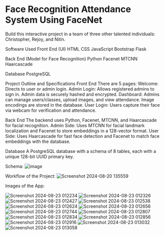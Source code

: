 # Face Recognition Attendance System Using FaceNet
Build this interactive project in a team of three other talented individuals: Christopher, Rejoy, and Nitin.

Software Used Front End (UI) 
HTML
CSS
JavaScript
Bootstrap
Flask

Back End (Model for Face Recognition)
Python
Facenet
MTCNN
Haarcascade

Database
PostgreSQL

Project Outline and Specifications
Front End
There are 5 pages:
Welcome: Directs to user or admin login.
Admin Login: Allows registered admins to sign in. Admin data is securely hashed and encrypted.
Dashboard: Admins can manage users/classes, upload images, and view attendance. Image encodings are stored in the database.
User Login: Users capture their face via webcam for verification and attendance.

Back End
The backend uses Python, Facenet, MTCNN, and Haarcascade for facial recognition.
Admin Side: Uses MTCNN for facial landmark localization and Facenet to store embeddings in a 128-vector format.
User Side: Uses Haarcascade for fast face detection and Facenet to match face embeddings with the database.

Database
A PostgreSQL database with a schema of 8 tables, each with a unique 128-bit UUID primary key.

Schema:
![image](https://github.com/user-attachments/assets/b7cfaf80-7159-4014-8f99-1bac7174d51b)

Workflow of the Project:
![Screenshot 2024-08-20 135559](https://github.com/user-attachments/assets/e6ac25ab-88eb-4f32-9406-7e3417ab2dd6)

Images of the App:

![Screenshot 2024-08-23 012234](https://github.com/user-attachments/assets/db912150-32db-4ee3-b169-9c8afca34e33)
![Screenshot 2024-08-23 012326](https://github.com/user-attachments/assets/85118026-e62f-4116-9308-e49a2d24799d)
![Screenshot 2024-08-23 012427](https://github.com/user-attachments/assets/26d8d07f-ae99-482c-8f29-8ef702fd5cca)
![Screenshot 2024-08-23 012538](https://github.com/user-attachments/assets/bf756fba-2d16-4fcc-a823-e714deff7727)
![Screenshot 2024-08-23 012624](https://github.com/user-attachments/assets/81c43066-3d67-43fe-a41a-973175ec7f84)
![Screenshot 2024-08-23 012656](https://github.com/user-attachments/assets/2d00da82-33c7-4b1c-b40c-fe2cfb793bd2)
![Screenshot 2024-08-23 012744](https://github.com/user-attachments/assets/e9233b6d-1430-40a3-9009-77bd0834720b)
![Screenshot 2024-08-23 012807](https://github.com/user-attachments/assets/d2c45d03-9dd2-47f3-86f6-89376db3879e)
![Screenshot 2024-08-23 012834](https://github.com/user-attachments/assets/8f0441ae-f5cb-4d90-9170-f0fc8936fd09)
![Screenshot 2024-08-23 012856](https://github.com/user-attachments/assets/72205a7e-5b49-4404-99c6-d7d09523c814)
![Screenshot 2024-08-23 012916](https://github.com/user-attachments/assets/728bd696-cff9-4091-a47f-2dc6b03e4f79)
![Screenshot 2024-08-23 013032](https://github.com/user-attachments/assets/41e61b49-82e9-473e-8b3d-3658e8eaf9ab)
![Screenshot 2024-08-23 013058](https://github.com/user-attachments/assets/fdf0f822-e5e6-4be8-9da4-1946f2345d26)





